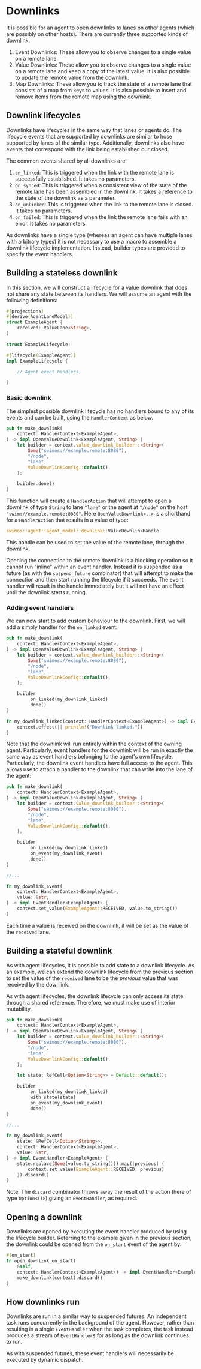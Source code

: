 Downlinks
=========

It is possible for an agent to open downlinks to lanes on other agents (which are possibly on other hosts). There are
currently three supported kinds of downlink.

1. Event Downlinks: These allow you to observe changes to a single value on a remote lane.
2. Value Downlinks: These allow you to observe changes to a single value on a remote lane and keep a copy of the latest
   value. It is also possible to update the remote value from the downlink.
3. Map Downlinks: These allow you to track the state of a remote lane that consists of a map from keys to values. It is
   also possible to insert and remove items from the remote map using the downlink.

Downlink lifecycles
------------------

Downlinks have lifecycles in the same way that lanes or agents do. The lifecycle events that are supported by downlinks
are similar to hose supported by lanes of the similar type. Additionally, downlinks also have events that correspond
with the link being established our closed.

The common events shared by all downlinks are:

1. `on_linked`: This is triggered when the link with the remote lane is successfully established. It takes no
   parameters.
2. `on_synced`: This is triggered when a consistent view of the state of the remote lane has been assembled in the
   downlink. It takes a reference to the state of the downlink as a parameter.
3. `on_unlinked`: This is triggered when the link to the remote lane is closed. It takes no parameters.
4. `on_failed`: This is triggered when the link the remote lane fails with an error. It takes no parameters.

As downlinks have a single type (whereas an agent can have multiple lanes with arbitrary types) it is not necessary to
use a macro to assemble a downlink lifecycle implementation. Instead, builder types are provided to specify the event
handlers.

Building a stateless downlink
-----------------------------
In this section, we will construct a lifecycle for a value downlink that does not share any state between its handlers.
We will assume an agent with the following definitions:

```rust
#[projections]
#[derive(AgentLaneModel)]
struct ExampleAgent {
    received: ValueLane<String>,
}

struct ExampleLifecycle;

#[lifecycle(ExampleAgent)]
impl ExampleLifecycle {

    // Agent event handlers.

}
```

### Basic downlink

The simplest possible downlink lifecycle has no handlers bound to any of its events and can be built, using
the `HandlerContext` as below.

```rust
pub fn make_downlink(
    context: HandlerContext<ExampleAgent>,
) -> impl OpenValueDownlink<ExampleAgent, String> {
    let builder = context.value_downlink_builder::<String>(
        Some("swimos://example.remote:8080"),
        "/node",
        "lane",
        ValueDownlinkConfig::default(),
    );

    builder.done()
}
```

This function will create a `HandlerAction` that will attempt to open a downlink of type `String` to lane `"lane"` or
the agent at `"/node"` on the host `"swim://example.remote:8080"`. Here `OpenValueDownlink<..>` is a shorthand for
a `HandlerAction` that results in a value of type:

```rust
swimos::agent::agent_model::downlink::ValueDownlinkHandle
```

This handle can be used to set the value of the remote lane, through the downlink.

Opening the connection to the remote downlink is a blocking operation so it cannot run "inline" within an event handler.
Instead it is suspended as a future (as with the `suspend_future` combinator) that will attempt to make the connection
and then start running the lifecycle if it succeeds. The event handler will result in the handle immediately but it will
not have an effect until the downlink starts running.

### Adding event handlers

We can now start to add custom behaviour to the downlink. First, we will add a simply handler for the `on_linked` event:

```rust
pub fn make_downlink(
    context: HandlerContext<ExampleAgent>,
) -> impl OpenValueDownlink<ExampleAgent, String> {
    let builder = context.value_downlink_builder::<String>(
        Some("swimos://example.remote:8080"),
        "/node",
        "lane",
        ValueDownlinkConfig::default(),
    );

    builder
        .on_linked(my_downlink_linked)
        .done()
}

fn my_downlink_linked(context: HandlerContext<ExampleAgent>) -> impl EventHandler<ExampleAgent> {
    context.effect(|| println!("Downlink linked."))
}
```

Note that the downlink will run entirely within the context of the owning agent. Particularly, event handlers for the
downlink will be run in exactly the same way as event handlers belonging to the agent's own lifecycle. Particularly, the
downlink event handlers have full access to the agent. This allows use to attach a handler to the downlink that can
write into the lane of the agent:

```rust
pub fn make_downlink(
    context: HandlerContext<ExampleAgent>,
) -> impl OpenValueDownlink<ExampleAgent, String> {
    let builder = context.value_downlink_builder::<String>(
        Some("swimos://example.remote:8080"),
        "/node",
        "lane",
        ValueDownlinkConfig::default(),
    );

    builder
        .on_linked(my_downlink_linked)
        .on_event(my_downlink_event)
        .done()
}

//...

fn my_downlink_event(
    context: HandlerContext<ExampleAgent>,
    value: &str,
) -> impl EventHandler<ExampleAgent> {
    context.set_value(ExampleAgent::RECEIVED, value.to_string())
}
```

Each time a value is received on the downlink, it will be set as the value of the `received` lane.

Building a stateful downlink
----------------------------

As with agent lifecycles, it is possible to add state to a downlink lifecycle. As an example, we can extend the
downlink lifecycle from the previous section to set the value of the `received` lane to be the _previous_ value that was
received by the downlink.

As with agent lifecycles, the downlink lifecycle can only access its state through a shared reference. Therefore, we
must make use of interior mutability.

```rust
pub fn make_downlink(
    context: HandlerContext<ExampleAgent>,
) -> impl OpenValueDownlink<ExampleAgent, String> {
    let builder = context.value_downlink_builder::<String>(
        Some("swimos://example.remote:8080"),
        "/node",
        "lane",
        ValueDownlinkConfig::default(),
    );

    let state: RefCell<Option<String>> = Default::default();

    builder
        .on_linked(my_downlink_linked)
        .with_state(state)
        .on_event(my_downlink_event)
        .done()
}

//...

fn my_downlink_event(
    state: &RefCell<Option<String>>,
    context: HandlerContext<ExampleAgent>,
    value: &str,
) -> impl EventHandler<ExampleAgent> {
    state.replace(Some(value.to_string())).map(|previous| {
        context.set_value(ExampleAgent::RECEIVED, previous)
    }).discard()
}
```

Note: The `discard` combinator throws away the result of the action (here of type `Option<()>`) giving
an `EventHandler`, as required.

Opening a downlink
------------------

Downlinks are opened by executing the event handler produced by using the lifecycle builder. Referring to the example
given in the previous section, the downlink could be opened from the `on_start` event of the agent by:

```rust
#[on_start]
fn open_downlink_on_start(
    &self,
    context: HandlerContext<ExampleAgent>) -> impl EventHandler<ExampleAgent> {
    make_downlink(context).discard()
}
```

How downlinks run
-----------------

Downlinks are run in a similar way to suspended futures. An independent task runs concurrently in the background of the
agent. However, rather than resulting in a single `EventHandler` when the task completes, the task instead produces a
stream of `EventHandler`s for as long as the downlink continues to run.

As with suspended futures, these event handlers will necessarily be executed by dynamic dispatch.